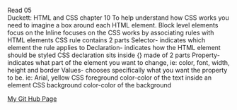 Read 05		
Duckett: HTML and CSS chapter 10
To help understand how CSS works you need to imagine a box around each HTML element. 
Block level elements focus on the 
Inline focuses on the
CSS works by associating rules with HTML elements
CSS rule contains 2 parts
Selector- indicates which element the rule applies to
Declaration- indicates how the HTML element should be styled
CSS declaration sits inside {} made of 2 parts
Property- indicates what part of the element you want to change, ie: color, font, width, height and border
Values- chooses specifically what you want the property to be. ie: Arial, yellow
CSS foreground color-color of the text inside an element
CSS background color-color of the background

[My Git Hub Page](https://jennifer4450.github.io/LearningJournal/)
